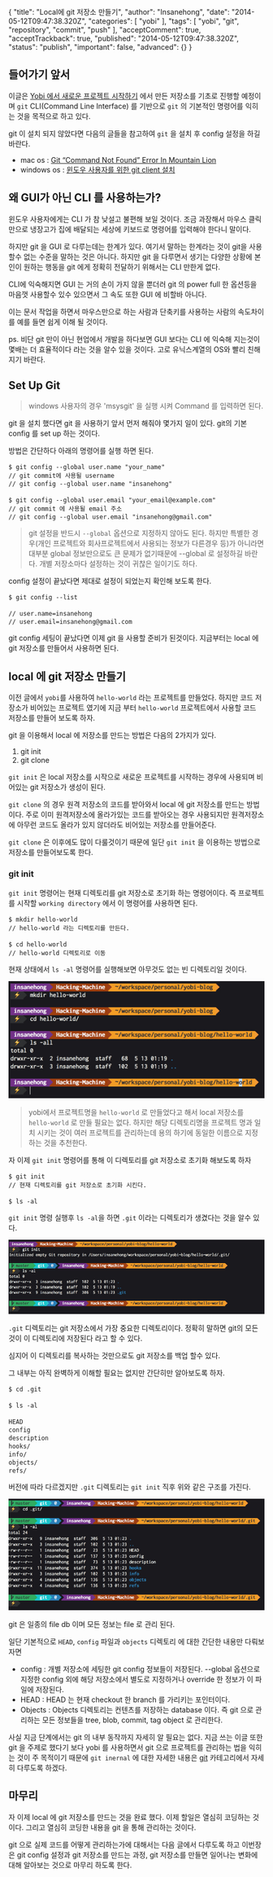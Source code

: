 {
    "title": "Local에 git 저장소 만들기",
    "author": "Insanehong",
    "date": "2014-05-12T09:47:38.320Z",
    "categories": [
        "yobi"
    ],
    "tags": [
        "yobi",
        "git",
        "repository",
        "commit",
        "push"
    ],
    "acceptComment": true,
    "acceptTrackback": true,
    "published": "2014-05-12T09:47:38.320Z",
    "status": "publish",
    "important": false,
    "advanced": {}
}

## 들어가기 앞서

이글은 [Yobi 에서 새로운 프로젝트 시작하기](http://insanehong.kr/post/create-new-repository-on-git/) 에서 만든 저장소를 기초로 진행할 예정이며
`git` CLI(Command Line Interface) 를 기반으로 `git` 의 기본적인 명령어를 익히는 것을 목적으로 하고 있다. 

git 이 설치 되지 않았다면 다음의 글들을 참고하여 `git` 을 설치 후 config 설정을 하길 바란다. 


* mac os : [Git “Command Not Found” Error In Mountain Lion](http://www.hongkiat.com/blog/mountain-lion-git-fix/)
* windows os : [윈도우 사용자를 위한 git client 설치](http://insanehong.kr/post/guide-to-git-for-windows/)

## 왜 GUI가 아닌 CLI 를 사용하는가?
윈도우 사용자에게는 CLI 가 참 낮설고 불편해 보일 것이다. 조금 과장해서 마우스 클릭만으로 냉장고가 집에 배달되는 세상에 키보드로 명령어를 입력해야 한다니 말이다. 

하지만 git 을 GUI 로 다루는데는 한계가 있다. 여기서 말하는 한계라는 것이 git을 사용할수 없는 수준을 말하는 것은 아니다. 하지만 git 을 다루면서 생기는 다양한 상황에 본인이 원하는 행동을 git 에게 정확히 전달하기 위해서는 CLI 만한게 없다. 

CLI에 익숙해지면 GUI 는 거의 손이 가지 않을 뿐더러 git 의 power full 한 옵션등을 마음껏 사용할수 있수 있으면서 그 속도 또한 GUI 에 비할바 아니다. 

이는 문서 작업을 하면서 마우스만으로 하는 사람과 단축키를 사용하는 사람의 속도차이를 예를 들면 쉽게 이해 될 것이다. 

ps. 비단 git 만이 아닌 현업에서 개발을 하다보면 GUI 보다는 CLI 에 익숙해 지는것이 몇배는 더 효율적이다 라는 것을 알수 있을 것이다. 고로 유닉스계열의 OS와 빨리 친해지기 바란다. 

## Set Up Git

> windows 사용자의 경우 'msysgit' 을 실행 시켜 Command 를 입력하면 된다.

git 을 설치 했다면 git 을 사용하기 앞서 먼저 해줘야 몇가지 일이 있다. 
git의 기본 config 를 set up 하는 것이다. 

방법은 간단하다 아래의 명령어를 실행 하면 된다.

```
$ git config --global user.name "your_name"
// git commit에 사용될 username
// git config --global user.name "insanehong"

$ git config --global user.email "your_email@example.com"
// git commit 에 사용될 email 주소
// git config --global user.email "insanehong@gmail.com"
``` 

> git 설정을 반드시 `--global` 옵션으로 지정하지 않아도 된다. 하지만 특별한 경우(개인 프로젝트와 회사프로젝트에서 사용되는 정보가 다른경우 등)가 아니라면 대부분 global  정보만으로도 큰 문제가 없기때문에 --global 로 설정하길 바란다. 개별 저장소마다 설정하는 것이 귀찮은 일이기도 하다.

config 설정이 끝났다면 제대로 설정이 되었는지 확인해 보도록 한다.

```
$ git config --list

// user.name=insanehong
// user.email=insanehong@gmail.com
```

git config 세팅이 끝났다면 이제 git 을 사용할 준비가 된것이다. 지금부터는 local 에 git 저장소를 만들어서 사용하면 된다.

## local 에 git 저장소 만들기

이전 글에서 `yobi`를 사용하여 `hello-world` 라는 프로젝트를 만들었다. 하지만 코드 저장소가 비어있는 프로젝트 였기에 지금 부터 `hello-world` 프로젝트에서 사용할 코드 저장소를 만들어 보도록 하자.

git 을 이용해서 local 에 저장소를 만드는 방법은 다음의 2가지가 있다. 

1. git init 
2. git clone

`git init` 은 local 저장소를 시작으로 새로운 프로젝트를 시작하는 경우에 사용되며 비어있는 git 저장소가 생성이 된다. 

`git clone` 의 경우 원격 저장소의 코드를 받아와서 local 에 git 저장소를 만드는 방법이다. 주로 이미 원격저장소에 올라가있는 코드를 받아오는 경우 사용되지만 원격저장소에 아무런 코드도 올라가 있지 않더라도 비어있는 저장소를 만들어준다.

`git clone` 은 이후에도 많이 다룰것이기 때문에 일단 `git init` 을 이용하는 방법으로 저장소를 만들어보도록 한다. 

### git init

`git init` 명령어는 현재 디렉토리를 git 저장소로 초기화 하는 명령어이다. 즉 프로젝트를 시작할 `working directory` 에서 이 명령어를 사용하면 된다.  


```
$ mkdir hello-world
// hello-world 라는 디렉토리를 만든다. 

$ cd hello-world
// hello-world 디렉토리로 이동
```
현재 상태에서 `ls -al` 명령어를 실행해보면 아무것도 없는 빈 디렉토리일 것이다. 

![빈 디렉토리](./@img/empty-directory.jpg)

> yobi에서 프로젝트명을 `hello-world` 로 만들었다고 해서 local 저장소를 `hello-world` 로 만들 필요는 없다. 하지만 해당 디렉토리명을 프로젝트 명과 일치 시키는 것이 여러 프로젝트를 관리하는데 용의 하기에 동일한 이름으로 지정하는 것을 추천한다. 

자 이제 `git init` 명령어를 통해 이 디렉토리를 git 저장소로 초기화 해보도록 하자

```
$ git init
// 현재 디렉토리를 git 저장소로 초기화 시킨다. 

$ ls -al
```
`git init` 명령 실행후 `ls -al`을 하면 `.git` 이라는 디렉토리가 생겼다는 것을 알수 있다. 

![빈 디렉토리](./@img/git-init.jpg)

`.git` 디렉토리는 git 저장소에서 가장 중요한 디렉토리이다. 정확히 말하면 git의 모든 것이 이 디렉토리에 저장된다 라고 할 수 있다. 

심지어 이 디렉토리를 복사하는 것만으로도 git 저장소를 백업 할수 있다.

그 내부는 아직 완벽하게 이해할 필요는 없지만 간단히만 알아보도록 하자.

```
$ cd .git

$ ls -al

HEAD
config
description
hooks/
info/
objects/
refs/
```

버전에 따라 다르겠지만 `.git` 디렉토리는 `git init` 직후 위와 같은 구조를 가진다. 

![빈 디렉토리](./@img/git-dir.jpg)

git 은 일종의 file db 이며 모든 정보는 file 로 관리 된다. 

일단 기본적으로 `HEAD`, `config` 파일과  `objects` 디렉토리 에 대한 간단한 내용만 다뤄보자면

* config : 개별 저장소에 세팅한 git config 정보들이 저장된다. --global 옵션으로 지정한 config 외에 해당 저장소에서 별도로 지정하거나  override 한 정보가 이 파일에 저장된다. 
* HEAD : HEAD 는 현재 checkout 한 branch 를 가리키는 포인터이다. 
* Objects : Objects 디렉토리는 컨텐츠를 저장하는 database 이다. 즉 git 으로 관리하는 모든 정보들을 tree, blob, commit, tag object 로 관리한다.

사실 지금 단계에서는 git 의 내부 동작까지 자세히 알 필요는 없다. 지금 쓰는 이글 또한 git 을 주제로 했다기 보다 yobi 를 사용하면서 git 으로 프로젝트를 관리하는 법을 익히는 것이 주 목적이기 때문에 `git inernal` 에 대한 자세한 내용은 [git](http://insanehong.kr/category/git/) 카테고리에서 자세히 다루도록 하겠다. 

## 마무리

자 이제 local 에 git 저장소를 만드는 것을 완료 했다. 이제 할일은 열심히 코딩하는 것이다. 그리고 열심히 코딩한 내용을 git 을 통해 관리하는 것이다. 

git 으로 실제 코드를 어떻게 관리하는가에 대해서는 다음 글에서 다루도록 하고 이번장은 git config 설정과 git 저장소를 만드는 과정, git 저장소를 만들면 일어나는 변화에 대해 알아보는 것으로 마무리 하도록 한다.
